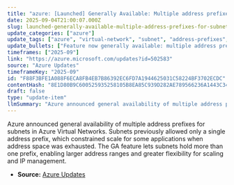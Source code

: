 ```yaml
---
title: "azure: [Launched] Generally Available: Multiple address prefixes for subnets in Azure Virtual Networks"
date: 2025-09-04T21:00:07.000Z
slug: launched-generally-available-multiple-address-prefixes-for-subnets-in-azure-virtual-networks
update_categories: ["azure"]
update_tags: ["azure", "virtual-network", "subnet", "address-prefixes", "ga", "networking", "ip-addressing"]
update_bullets: ["Feature now generally available: multiple address prefixes per subnet in Azure Virtual Networks.", "Prior behavior: each subnet supported only a single address prefix, limiting scale for certain workloads.", "Primary benefit: expands available address space for a subnet to support scale-out and address exhaustion scenarios.", "Additional benefits: more flexibility for IP addressing, network growth, and migration scenarios."]
timeframes: ["2025-09"]
link: "https://azure.microsoft.com/updates?id=502583"
source: "Azure Updates"
timeframeKey: "2025-09"
id: "F88F3BFE1A088F6ECA8FB4EB7B86392EC6FD7A1944625031C58224BF3702ECDC"
contentHash: "8E1D80B9C600525935258105B8EA85C939D282AE789566236A1443C34F275CE5"
draft: false
type: "update-item"
llmSummary: "Azure announced general availability of multiple address prefixes for subnets in Azure Virtual Networks. Subnets previously allowed only a single address prefix, which constrained scale for some applications when address space was exhausted. The GA feature lets subnets hold more than one prefix, enabling larger address ranges and greater flexibility for scaling and IP management."
---
```


Azure announced general availability of multiple address prefixes for subnets in Azure Virtual Networks. Subnets previously allowed only a single address prefix, which constrained scale for some applications when address space was exhausted. The GA feature lets subnets hold more than one prefix, enabling larger address ranges and greater flexibility for scaling and IP management.

- **Source:** [Azure Updates](https://azure.microsoft.com/updates?id=502583)
